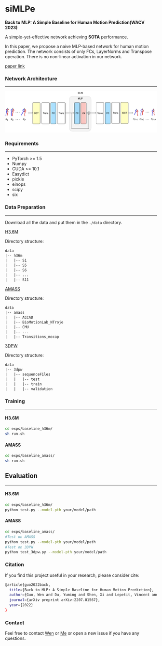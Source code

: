 # siMLPe
**Back to MLP: A Simple Baseline for Human Motion Prediction(WACV 2023)** 

A simple-yet-effective network achieving **SOTA** performance.

In this paper, we propose a naive MLP-based network for human motion prediction. The network consists of only FCs, LayerNorms and Transpose operation. There is no non-linear activation in our network.

[paper link](https://arxiv.org/abs/2207.01567)

### Network Architecture
------
![image](.github/pipeline.png)


### Requirements
------
- PyTorch >= 1.5
- Numpy
- CUDA >= 10.1
- Easydict
- pickle
- einops
- scipy
- six

### Data Preparation
------
Download all the data and put them in the `./data` directory.

[H3.6M](http://www.cs.stanford.edu/people/ashesh/h3.6m.zip)

Directory structure:
```shell script
data
|-- h36m
|   |-- S1
|   |-- S5
|   |-- S6
|   |-- ...
|   |-- S11
```

[AMASS](https://amass.is.tue.mpg.de/)

Directory structure:
```shell script
data
|-- amass
|   |-- ACCAD
|   |-- BioMotionLab_NTroje
|   |-- CMU
|   |-- ...
|   |-- Transitions_mocap
```

[3DPW](https://virtualhumans.mpi-inf.mpg.de/3DPW/)

Directory structure: 
```shell script
data
|-- 3dpw
|   |-- sequenceFiles
|   |   |-- test
|   |   |-- train
|   |   |-- validation
```

### Training
------
#### H3.6M
```bash
cd exps/baseline_h36m/
sh run.sh
```

#### AMASS
```bash
cd exps/baseline_amass/
sh run.sh
```

## Evaluation
------
#### H3.6M
```bash
cd exps/baseline_h36m/
python test.py --model-pth your/model/path
```

#### AMASS
```bash
cd exps/baseline_amass/
#Test on AMASS
python test.py --model-pth your/model/path 
#Test on 3DPW
python test_3dpw.py --model-pth your/model/path 
```

### Citation
If you find this project useful in your research, please consider cite:
```bash
@article{guo2022back,
  title={Back to MLP: A Simple Baseline for Human Motion Prediction},
  author={Guo, Wen and Du, Yuming and Shen, Xi and Lepetit, Vincent and Xavier, Alameda-Pineda and Francesc, Moreno-Noguer},
  journal={arXiv preprint arXiv:2207.01567},
  year={2022}
}
```

### Contact
Feel free to contact [Wen](wen.guo@inria.fr) or [Me](yuming.du@enpc.fr) or open a new issue if you have any questions.
